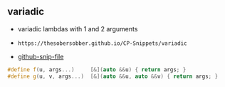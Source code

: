 
## variadic

- variadic lambdas with 1 and 2 arguments
- ```
  https://thesobersobber.github.io/CP-Snippets/variadic
  ```
- [github-snip-file](https://github.com/theSoberSobber/CP-Snippets/blob/main/snippets.json#L3017)

```cpp
#define f(u, args...)     [&](auto &&u) { return args; }
#define g(u, v, args...)  [&](auto &&u, auto &&v) { return args; }

```
